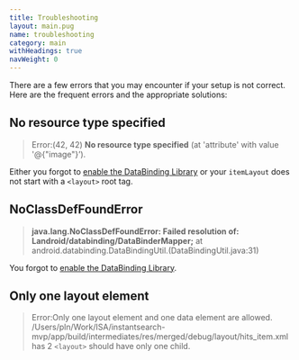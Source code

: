 ```yaml
---
title: Troubleshooting
layout: main.pug
name: troubleshooting
category: main
withHeadings: true
navWeight: 0
---
```



There are a few errors that you may encounter if your setup is not correct. 
Here are the frequent errors and the appropriate solutions:

## No resource type specified
> Error:(42, 42) **No resource type specified** (at 'attribute' with value '@{"image"}’).

  Either you forgot to [enable the DataBinding Library](#data-binding) or your `itemLayout` does not start with a `<layout>` root tag.

## NoClassDefFoundError
> **java.lang.NoClassDefFoundError: Failed resolution of: Landroid/databinding/DataBinderMapper;**
    at android.databinding.DataBindingUtil.<clinit>(DataBindingUtil.java:31)  

  You forgot to [enable the DataBinding Library](#data-binding).

## Only one layout element
> Error:Only one layout element and one data element are allowed. /Users/pln/Work/ISA/instantsearch-mvp/app/build/intermediates/res/merged/debug/layout/hits_item.xml has 2 
`<layout>` should have only one child.
